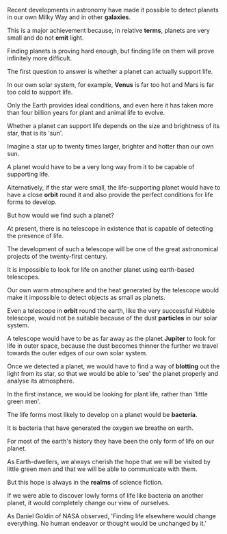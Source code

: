 Recent developments in astronomy have made it possible to detect planets in our own Milky Way and in other **galaxies**.

This is a major achievement because, in relative **terms**, planets are very small and do not **emit** light.

Finding planets is proving hard enough, but finding life on them will prove infinitely more difficult.

The first question to answer is whether a planet can actually support life.

In our own solar system, for example, **Venus** is far too hot and Mars is far too cold to support life.

Only the Earth provides ideal conditions, and even here it has taken more than four billion years for plant and animal life to evolve.

Whether a planet can support life depends on the size and brightness of its star, that is its 'sun'.

Imagine a star up to twenty times larger, brighter and hotter than our own sun.

A planet would have to be a very long way from it to be capable of supporting life.

Alternatively, if the star were small, the life-supporting planet would have to have a close **orbit** round it and also provide the perfect conditions for life forms to develop.

But how would we find such a planet?

At present, there is no telescope in existence that is capable of detecting the presence of life.

The development of such a telescope will be one of the great astronomical projects of the twenty-first century.

It is impossible to look for life on another planet using earth-based telescopes.

Our own warm atmosphere and the heat generated by the telescope would make it impossible to detect objects as small as planets.

Even a telescope in **orbit** round the earth, like the very successful Hubble telescope, would not be suitable because of the dust **particles** in our solar system.

A telescope would have to be as far away as the planet **Jupiter** to look for life in outer space, because the dust becomes thinner the further we travel towards the outer edges of our own solar system.

Once we detected a planet, we would have to find a way of **blotting** out the light from its star, so that we would be able to 'see' the planet properly and analyse its atmosphere.

In the first instance, we would be looking for plant life, rather than 'little green men'.

The life forms most likely to develop on a planet would be **bacteria**.

It is bacteria that have generated the oxygen we breathe on earth.

For most of the earth's history they have been the only form of life on our planet.

As Earth-dwellers, we always cherish the hope that we will be visited by little green men and that we will be able to communicate with them.

But this hope is always in the **realms** of science fiction.

If we were able to discover lowly forms of life like bacteria on another planet, it would completely change our view of ourselves.

As Daniel Goldin of NASA observed, 'Finding life elsewhere would change everything. No human endeavor or thought would be unchanged by it.'